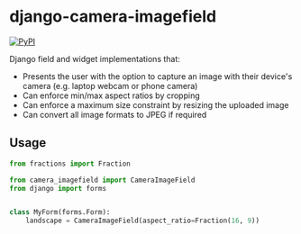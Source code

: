 # django-camera-imagefield

[![PyPI](https://img.shields.io/pypi/v/django-camera-imagefield.svg)](https://pypi.python.org/pypi/django-camera-imagefield)

Django field and widget implementations that:

* Presents the user with the option to capture an image with their device's camera (e.g. laptop webcam or phone camera)
* Can enforce min/max aspect ratios by cropping
* Can enforce a maximum size constraint by resizing the uploaded image
* Can convert all image formats to JPEG if required

## Usage

```python
from fractions import Fraction

from camera_imagefield import CameraImageField
from django import forms


class MyForm(forms.Form):
    landscape = CameraImageField(aspect_ratio=Fraction(16, 9))
```
